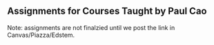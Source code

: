 ## Assignments for Courses Taught by Paul Cao

Note: assignments are not finalzied until we post the link in Canvas/Piazza/Edstem.
